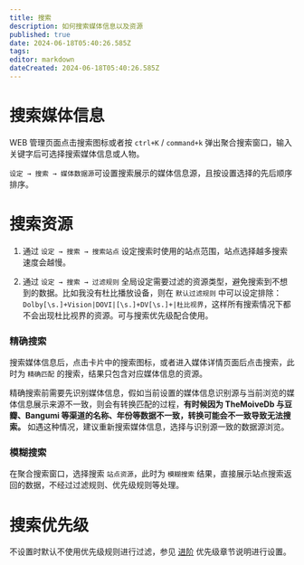 ```yaml
---
title: 搜索
description: 如何搜索媒体信息以及资源
published: true
date: 2024-06-18T05:40:26.585Z
tags: 
editor: markdown
dateCreated: 2024-06-18T05:40:26.585Z
---
```


# 搜索媒体信息

WEB 管理页面点击搜索图标或者按 `ctrl+K` / `command+k` 弹出聚合搜索窗口，输入关键字后可选择搜索媒体信息或人物。

`设定 → 搜索 → 媒体数据源`可设置搜索展示的媒体信息源，且按设置选择的先后顺序排序。

# 搜索资源

1. 通过 `设定 → 搜索 → 搜索站点` 设定搜索时使用的站点范围，站点选择越多搜索速度会越慢。

2. 通过 `设定 → 搜索 → 过滤规则` 全局设定需要过滤的资源类型，避免搜索到不想到的数据。比如我没有杜比播放设备，则在 `默认过滤规则` 中可以设定排除：`Dolby[\s.]+Vision|DOVI|[\s.]+DV[\s.]+|杜比视界`，这样所有搜索情况下都不会出现杜比视界的资源。可与搜索优先级配合使用。

### 精确搜索

搜索媒体信息后，点击卡片中的搜索图标，或者进入媒体详情页面后点击搜索，此时为 `精确匹配` 的搜索，结果只包含对应媒体信息的资源。

精确搜索前需要先识别媒体信息，假如当前设置的媒体信息识别源与当前浏览的媒体信息展示来源不一致，则会有转换匹配的过程，**有时候因为 TheMoiveDb 与豆瓣、Bangumi 等渠道的名称、年份等数据不一致，转换可能会不一致导致无法搜索。** 如遇这种情况，建议重新搜索媒体信息，选择与识别源一致的数据源浏览。

### 模糊搜索

在聚合搜索窗口，选择搜索 `站点资源`，此时为 `模糊搜索` 结果，直接展示站点搜索返回的数据，不经过过滤规则、优先级规则等处理。

# 搜索优先级

不设置时默认不使用优先级规则进行过滤，参见 [进阶](/advanced) 优先级章节说明进行设置。